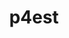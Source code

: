 ---
title: "p4est"
layout: cache
categories: [package, develop]
meta: {"versions": ["2.8"], "compilers": ["gcc@=11.4.0", "oneapi@=2024.2.0", "oneapi@=2024.2.1"], "oss": ["ubuntu22.04"], "platforms": ["linux"], "targets": ["neoverse_v1", "x86_64_v3"], "stacks": ["e4s", "e4s-neoverse_v1", "e4s-oneapi", "root"], "num_specs": 11, "num_specs_by_stack": {"e4s-neoverse_v1": 4, "root": 11, "e4s": 3, "e4s-oneapi": 4}}
spec_details: [{"hash": "3rpnoiwi53aq5fngkzsfhxuqehlyi5c6", "compiler": "gcc@=11.4.0", "versions": ["2.8"], "os": "ubuntu22.04", "platform": "linux", "target": "neoverse_v1", "variants": ["build_system=autotools", "+mpi", "~openmp"], "stacks": ["e4s-neoverse_v1", "root"], "size": "-", "tarball": "https://binaries.spack.io/develop/build_cache/linux-ubuntu22.04-neoverse_v1/gcc-11.4.0/p4est-2.8/linux-ubuntu22.04-neoverse_v1-gcc-11.4.0-p4est-2.8-3rpnoiwi53aq5fngkzsfhxuqehlyi5c6.spack"}, {"hash": "5jr5v4bjjbkvxbfayz2kt6qtpoaj3mo6", "compiler": "gcc@=11.4.0", "versions": ["2.8"], "os": "ubuntu22.04", "platform": "linux", "target": "neoverse_v1", "variants": ["build_system=autotools", "+mpi", "~openmp"], "stacks": ["e4s-neoverse_v1", "root"], "size": "-", "tarball": "https://binaries.spack.io/develop/build_cache/linux-ubuntu22.04-neoverse_v1/gcc-11.4.0/p4est-2.8/linux-ubuntu22.04-neoverse_v1-gcc-11.4.0-p4est-2.8-5jr5v4bjjbkvxbfayz2kt6qtpoaj3mo6.spack"}, {"hash": "urqkdzinqupmfz6boflfd33vqmljvejt", "compiler": "gcc@=11.4.0", "versions": ["2.8"], "os": "ubuntu22.04", "platform": "linux", "target": "neoverse_v1", "variants": ["build_system=autotools", "+mpi", "~openmp"], "stacks": ["e4s-neoverse_v1", "root"], "size": "-", "tarball": "https://binaries.spack.io/develop/build_cache/linux-ubuntu22.04-neoverse_v1/gcc-11.4.0/p4est-2.8/linux-ubuntu22.04-neoverse_v1-gcc-11.4.0-p4est-2.8-urqkdzinqupmfz6boflfd33vqmljvejt.spack"}, {"hash": "6c27o5twwlxauvydhd7tnlccjoaifdln", "compiler": "gcc@=11.4.0", "versions": ["2.8"], "os": "ubuntu22.04", "platform": "linux", "target": "neoverse_v1", "variants": ["build_system=autotools", "+mpi", "~openmp"], "stacks": ["e4s-neoverse_v1", "root"], "size": "-", "tarball": "https://binaries.spack.io/develop/build_cache/linux-ubuntu22.04-neoverse_v1/gcc-11.4.0/p4est-2.8/linux-ubuntu22.04-neoverse_v1-gcc-11.4.0-p4est-2.8-6c27o5twwlxauvydhd7tnlccjoaifdln.spack"}, {"hash": "dqryfz4pgo4h5tu5sao5uued4qq5eubf", "compiler": "gcc@=11.4.0", "versions": ["2.8"], "os": "ubuntu22.04", "platform": "linux", "target": "x86_64_v3", "variants": ["build_system=autotools", "+mpi", "~openmp"], "stacks": ["root", "e4s"], "size": "-", "tarball": "https://binaries.spack.io/develop/build_cache/linux-ubuntu22.04-x86_64_v3/gcc-11.4.0/p4est-2.8/linux-ubuntu22.04-x86_64_v3-gcc-11.4.0-p4est-2.8-dqryfz4pgo4h5tu5sao5uued4qq5eubf.spack"}, {"hash": "zf6tcrwgmry4pxxhar4l36dmqqxomxmp", "compiler": "gcc@=11.4.0", "versions": ["2.8"], "os": "ubuntu22.04", "platform": "linux", "target": "x86_64_v3", "variants": ["build_system=autotools", "+mpi", "~openmp"], "stacks": ["root", "e4s"], "size": "-", "tarball": "https://binaries.spack.io/develop/build_cache/linux-ubuntu22.04-x86_64_v3/gcc-11.4.0/p4est-2.8/linux-ubuntu22.04-x86_64_v3-gcc-11.4.0-p4est-2.8-zf6tcrwgmry4pxxhar4l36dmqqxomxmp.spack"}, {"hash": "rg65c53jzpbsvytizyqij33wxcqp4sxy", "compiler": "gcc@=11.4.0", "versions": ["2.8"], "os": "ubuntu22.04", "platform": "linux", "target": "x86_64_v3", "variants": ["build_system=autotools", "+mpi", "~openmp"], "stacks": ["root", "e4s"], "size": "-", "tarball": "https://binaries.spack.io/develop/build_cache/linux-ubuntu22.04-x86_64_v3/gcc-11.4.0/p4est-2.8/linux-ubuntu22.04-x86_64_v3-gcc-11.4.0-p4est-2.8-rg65c53jzpbsvytizyqij33wxcqp4sxy.spack"}, {"hash": "bw2dn4vupiyfgqmt6r37lozp7kk23hti", "compiler": "oneapi@=2024.2.0", "versions": ["2.8"], "os": "ubuntu22.04", "platform": "linux", "target": "x86_64_v3", "variants": ["build_system=autotools", "+mpi", "~openmp"], "stacks": ["e4s-oneapi", "root"], "size": "-", "tarball": "https://binaries.spack.io/develop/build_cache/linux-ubuntu22.04-x86_64_v3/oneapi-2024.2.0/p4est-2.8/linux-ubuntu22.04-x86_64_v3-oneapi-2024.2.0-p4est-2.8-bw2dn4vupiyfgqmt6r37lozp7kk23hti.spack"}, {"hash": "utpxwbffxulamyx4f5gtd4kgikpxguvh", "compiler": "oneapi@=2024.2.1", "versions": ["2.8"], "os": "ubuntu22.04", "platform": "linux", "target": "x86_64_v3", "variants": ["build_system=autotools", "+mpi", "~openmp"], "stacks": ["e4s-oneapi", "root"], "size": "-", "tarball": "https://binaries.spack.io/develop/build_cache/linux-ubuntu22.04-x86_64_v3/oneapi-2024.2.1/p4est-2.8/linux-ubuntu22.04-x86_64_v3-oneapi-2024.2.1-p4est-2.8-utpxwbffxulamyx4f5gtd4kgikpxguvh.spack"}, {"hash": "glburz7acrwfhukruyun6jisnta367oa", "compiler": "oneapi@=2024.2.1", "versions": ["2.8"], "os": "ubuntu22.04", "platform": "linux", "target": "x86_64_v3", "variants": ["build_system=autotools", "+mpi", "~openmp"], "stacks": ["e4s-oneapi", "root"], "size": "-", "tarball": "https://binaries.spack.io/develop/build_cache/linux-ubuntu22.04-x86_64_v3/oneapi-2024.2.1/p4est-2.8/linux-ubuntu22.04-x86_64_v3-oneapi-2024.2.1-p4est-2.8-glburz7acrwfhukruyun6jisnta367oa.spack"}, {"hash": "yl75pz4tu4vvp4aik43im43abcok3upz", "compiler": "oneapi@=2024.2.1", "versions": ["2.8"], "os": "ubuntu22.04", "platform": "linux", "target": "x86_64_v3", "variants": ["build_system=autotools", "+mpi", "~openmp"], "stacks": ["e4s-oneapi", "root"], "size": "-", "tarball": "https://binaries.spack.io/develop/build_cache/linux-ubuntu22.04-x86_64_v3/oneapi-2024.2.1/p4est-2.8/linux-ubuntu22.04-x86_64_v3-oneapi-2024.2.1-p4est-2.8-yl75pz4tu4vvp4aik43im43abcok3upz.spack"}]
---